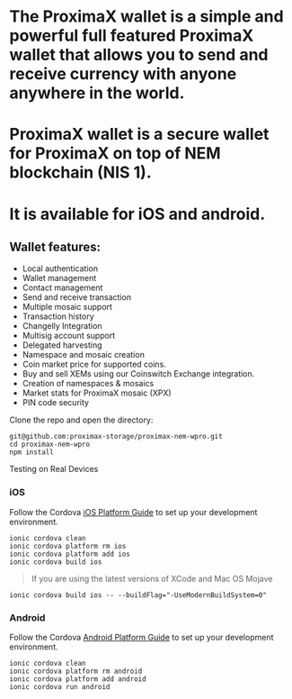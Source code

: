 # The ProximaX wallet is a simple and powerful full featured ProximaX wallet that allows you to send and receive currency with anyone anywhere in the world.
# ProximaX wallet is a secure wallet for ProximaX on top of NEM blockchain (NIS 1). 
# It is available for iOS and android.

## Wallet features:

* Local authentication
* Wallet management
* Contact management
* Send and receive transaction
* Multiple mosaic support
* Transaction history
* Changelly Integration
* Multisig account support
* Delegated harvesting
* Namespace and mosaic creation
* Coin market price for supported coins.
* Buy and sell XEMs using our Coinswitch Exchange integration.
* Creation of namespaces & mosaics 
* Market stats for ProximaX mosaic (XPX)
* PIN code security

Clone the repo and open the directory: 
```
git@github.com:proximax-storage/proximax-nem-wpro.git
cd proximax-nem-wpro
npm install
```

Testing on Real Devices
### iOS
Follow the Cordova [iOS Platform Guide](https://cordova.apache.org/docs/en/latest/guide/platforms/ios/) to set up your development environment.

```
ionic cordova clean
ionic cordova platform rm ios
ionic cordova platform add ios
ionic cordova build ios
```

> If you are using the latest versions of XCode and Mac OS Mojave
```
ionic cordova build ios -- --buildFlag="-UseModernBuildSystem=0"
```




### Android

Follow the Cordova [Android Platform Guide](https://cordova.apache.org/docs/en/latest/guide/platforms/android/) to set up your development environment.

```
ionic cordova clean
ionic cordova platform rm android
ionic cordova platform add android
ionic cordova run android
```
